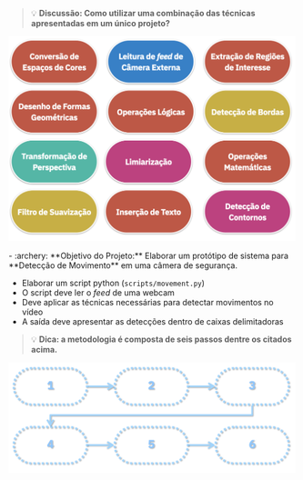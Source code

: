 > :bulb: **Discussão: Como utilizar uma combinação das técnicas apresentadas em um único projeto?**

![tecnicas](assets/tecnicas.png)

<div class="grid cards" markdown>
- :archery: **Objetivo do Projeto:** Elaborar um protótipo de sistema para **Detecção de Movimento** em uma câmera de segurança.
</div>

- Elaborar um script python (`scripts/movement.py`)
- O script deve ler o *feed* de uma webcam
- Deve aplicar as técnicas necessárias para detectar movimentos no vídeo
- A saída deve apresentar as detecções dentro de caixas delimitadoras

> :bulb: **Dica: a metodologia é composta de seis passos dentre os citados acima.**

![dica](assets/metodologia.png)